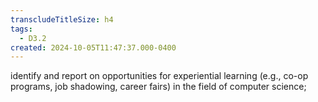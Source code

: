 ```yaml
---
transcludeTitleSize: h4
tags:
  - D3.2
created: 2024-10-05T11:47:37.000-0400
---
```

identify and report on opportunities for experiential learning (e.g., co-op programs, job shadowing, career fairs) in the field of computer science;
